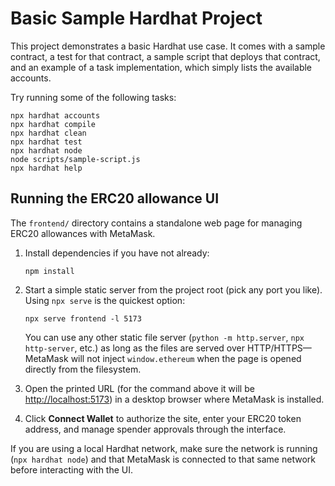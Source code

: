# Basic Sample Hardhat Project

This project demonstrates a basic Hardhat use case. It comes with a sample contract, a test for that contract, a sample script that deploys that contract, and an example of a task implementation, which simply lists the available accounts.

Try running some of the following tasks:

```shell
npx hardhat accounts
npx hardhat compile
npx hardhat clean
npx hardhat test
npx hardhat node
node scripts/sample-script.js
npx hardhat help
```

## Running the ERC20 allowance UI

The `frontend/` directory contains a standalone web page for managing ERC20 allowances with MetaMask.

1. Install dependencies if you have not already:

   ```shell
   npm install
   ```

2. Start a simple static server from the project root (pick any port you like). Using `npx serve` is the quickest option:

   ```shell
   npx serve frontend -l 5173
   ```

   You can use any other static file server (`python -m http.server`, `npx http-server`, etc.) as long as the files are served over HTTP/HTTPS—MetaMask will not inject `window.ethereum` when the page is opened directly from the filesystem.

3. Open the printed URL (for the command above it will be <http://localhost:5173>) in a desktop browser where MetaMask is installed.

4. Click **Connect Wallet** to authorize the site, enter your ERC20 token address, and manage spender approvals through the interface.

If you are using a local Hardhat network, make sure the network is running (`npx hardhat node`) and that MetaMask is connected to that same network before interacting with the UI.
